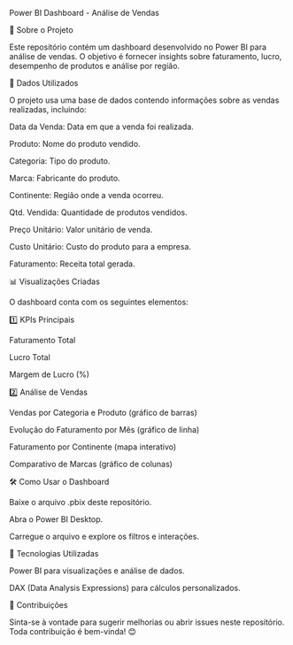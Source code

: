Power BI Dashboard - Análise de Vendas

📌 Sobre o Projeto

Este repositório contém um dashboard desenvolvido no Power BI para análise de vendas. O objetivo é fornecer insights sobre faturamento, lucro, desempenho de produtos e análise por região.

📁 Dados Utilizados

O projeto usa uma base de dados contendo informações sobre as vendas realizadas, incluindo:

Data da Venda: Data em que a venda foi realizada.

Produto: Nome do produto vendido.

Categoria: Tipo do produto.

Marca: Fabricante do produto.

Continente: Região onde a venda ocorreu.

Qtd. Vendida: Quantidade de produtos vendidos.

Preço Unitário: Valor unitário de venda.

Custo Unitário: Custo do produto para a empresa.

Faturamento: Receita total gerada.

📊 Visualizações Criadas

O dashboard conta com os seguintes elementos:

1️⃣ KPIs Principais

Faturamento Total

Lucro Total

Margem de Lucro (%)

2️⃣ Análise de Vendas

Vendas por Categoria e Produto (gráfico de barras)

Evolução do Faturamento por Mês (gráfico de linha)

Faturamento por Continente (mapa interativo)

Comparativo de Marcas (gráfico de colunas)

🛠️ Como Usar o Dashboard

Baixe o arquivo .pbix deste repositório.

Abra o Power BI Desktop.

Carregue o arquivo e explore os filtros e interações.

🚀 Tecnologias Utilizadas

Power BI para visualizações e análise de dados.

DAX (Data Analysis Expressions) para cálculos personalizados.

📢 Contribuições

Sinta-se à vontade para sugerir melhorias ou abrir issues neste repositório. Toda contribuição é bem-vinda! 😊
